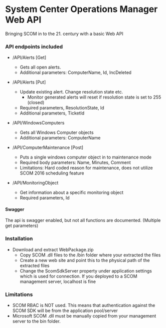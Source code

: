 # System Center Operations Manager Web API

Bringing SCOM in to the 21. century with a basic Web API


### API endpoints included

 * /API/Alerts [Get]
 	* Gets all open alerts.
	* Additional parameters: ComputerName, Id, IncDeleted
 * /API/Alerts [Put]
 	* Update existing alert. Change resolution state etc.
 		* Monitor generated alerts will reset if resolution state is set to 255 (closed)
	* Required parameters, ResolutionState, Id
	* Additional parameters, TicketId
	
 * /API/WindowsComputers
 	* Gets all Windows Computer objects
 	* Additional parameters: ComputerName
 
 * /API/ComputerMaintenance [Post]
 	* Puts a single windows computer object in to maintenance mode
 	* Required body parameters: Name, Minutes, Comment
 	* Limitations: Hard coded reason for maintenance, does not utilize SCOM 2016 scheduling feature

 * /API/MonitoringObject
 	* Get information about a specific monitoring object
 	* Required parameters, Id

#### Swagger

The api is swagger enabled, but not all functions are documented. (Multiple get parameters)

### Installation

* Download and extract WebPackage.zip
	* Copy SCOM .dll files to the /bin folder where your extracted the files
	* Create a new web site and point this to the physical path of the extracted files
	* Change the ScomSdkServer property under application settings which is used for connection. If you deployed to a SCOM management server, localhost is fine

### Limitations

* SCOM RBAC is NOT used. This means that authentication against the SCOM SDK will be from the application pool/server
* Microsoft SCOM .dll must be manually copied from your management server to the bin folder.
